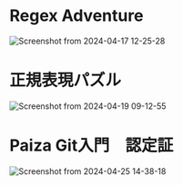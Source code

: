 # Regex Adventure
![Screenshot from 2024-04-17 12-25-28](https://github.com/itc-s23006/pre20240408/assets/131734583/e181baf5-7d94-4829-8b55-c11b1c770f3c)
# 正規表現パズル
![Screenshot from 2024-04-19 09-12-55](https://github.com/itc-s23006/pre20240408/assets/131734583/b58cc242-130a-479f-9b1a-dfa5477251e4)
# Paiza Git入門　認定証
![Screenshot from 2024-04-25 14-38-18](https://github.com/itc-s23006/pre20240408/assets/131734583/e5419f6a-da77-43ee-9146-fb8fcea59db4)
